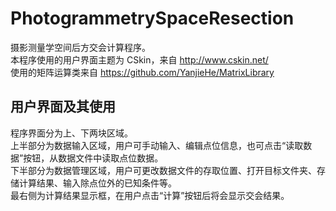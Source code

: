 # PhotogrammetrySpaceResection
摄影测量学空间后方交会计算程序。<br>
本程序使用的用户界面主题为 CSkin，来自 http://www.cskin.net/<br>
使用的矩阵运算类来自 https://github.com/YanjieHe/MatrixLibrary
## 用户界面及其使用
程序界面分为上、下两块区域。<br>
上半部分为数据输入区域，用户可手动输入、编辑点位信息，也可点击“读取数据”按钮，从数据文件中读取点位数据。<br>
下半部分为数据管理区域，用户可更改数据文件的存取位置、打开目标文件夹、存储计算结果、输入除点位外的已知条件等。<br>
最右侧为计算结果显示框，在用户点击“计算”按钮后将会显示交会结果。 
